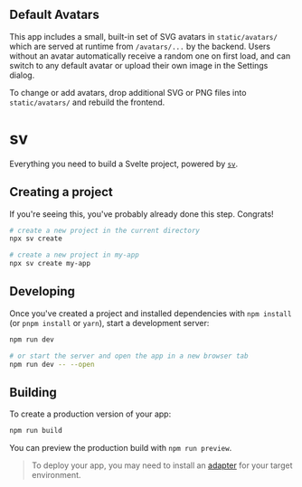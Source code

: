 Default Avatars
----------------

This app includes a small, built-in set of SVG avatars in `static/avatars/` which are served at runtime from `/avatars/...` by the backend. Users without an avatar automatically receive a random one on first load, and can switch to any default avatar or upload their own image in the Settings dialog.

To change or add avatars, drop additional SVG or PNG files into `static/avatars/` and rebuild the frontend.

# sv

Everything you need to build a Svelte project, powered by [`sv`](https://github.com/sveltejs/cli).

## Creating a project

If you're seeing this, you've probably already done this step. Congrats!

```bash
# create a new project in the current directory
npx sv create

# create a new project in my-app
npx sv create my-app
```

## Developing

Once you've created a project and installed dependencies with `npm install` (or `pnpm install` or `yarn`), start a development server:

```bash
npm run dev

# or start the server and open the app in a new browser tab
npm run dev -- --open
```

## Building

To create a production version of your app:

```bash
npm run build
```

You can preview the production build with `npm run preview`.

> To deploy your app, you may need to install an [adapter](https://svelte.dev/docs/kit/adapters) for your target environment.
